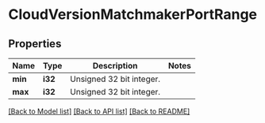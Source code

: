 # CloudVersionMatchmakerPortRange

## Properties

Name | Type | Description | Notes
------------ | ------------- | ------------- | -------------
**min** | **i32** | Unsigned 32 bit integer. | 
**max** | **i32** | Unsigned 32 bit integer. | 

[[Back to Model list]](../README.md#documentation-for-models) [[Back to API list]](../README.md#documentation-for-api-endpoints) [[Back to README]](../README.md)


